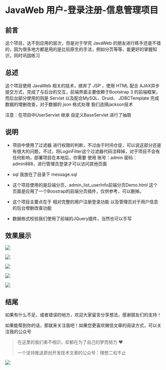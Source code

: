 # JavaWeb 用户-登录注册-信息管理项目

## 前言

这个项目，达不到应用的层次，但是对于学完 JavaWeb 的朋友进行练手还是不错的，因为很多地方都是用的是比较原生的手法，例如分页等等，能更好的掌握知识，同时巩固练习

## 总述

这个项目使用 JavaWeb 相关的技术，摈弃了 JSP ，使用 HTML 配合 AJAX异步提交方式，完成了与后台的交互，前端界面主要依赖于Bootstrap 3 的前端框架，而后台部分使用的则是 Servlet 以及配合MySQL、Druid、 JDBCTemplate 完成数据的增删改查，对于数据的 json 格式处理 我们选择jackson技术

注意：在项目中UserServlet 继承 自定义BaseServlet 进行了抽取

## 说明

- 项目中使用了过滤器 进行权限的判断，不过由于时间仓促，可以说这部分还是有很大的问题，不过，将LoginFilter这个过滤器代码注释掉，对于项目不会有任何影响，部署项目在本地后，你需要 使用 账号：admin 密码：admin888，进行管理员登录才可以访问其他页面

- sql 我放在了目录下 message.sql 

- 这个项目使用的是后端分页，admin_list_userInfo前端分页Demo.html 这个页面是应用了一个Boostrap的前端分页插件，仅供参考，可以删掉。

- 这个项目主要点在于 相对完整的用户注册登录功能 以及管理员对于用户信息的后台增删改查功能

- 数据格式校验我们使用了前端的JQuery插件，当然也可以手写

  
## 效果展示


![](https://github.com/ideal-20/JavaWeb_LoginRegister/blob/master/web/img/0.png)

![](https://github.com/ideal-20/JavaWeb_LoginRegister/blob/master/web/img/1.png)

![](https://github.com/ideal-20/JavaWeb_LoginRegister/blob/master/web/img/2.png)

![](https://github.com/ideal-20/JavaWeb_LoginRegister/blob/master/web/img/3.png)

![](https://github.com/ideal-20/JavaWeb_LoginRegister/blob/master/web/img/4.png)


## 结尾

  如果有什么不足，或者错误的地方，欢迎大家留言分享想法，感谢朋友们的支持！

  如果能帮到你的话，那就来关注我吧！如果您更喜欢微信文章的阅读方式，可以关注我的公众号

  > 在这里的我们素不相识，却都在为了自己的梦而努力 ❤
  >
  > 一个坚持推送原创开发技术文章的公众号：理想二旬不止

  ![](http://image.ideal-20.cn/img/QRcode-rectangle.png)

  
